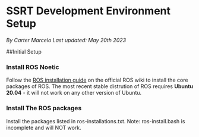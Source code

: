 # SSRT Development Environment Setup
<i>By Carter Marcelo</i>
<i>Last updated: May 20th 2023</i>

##Initial Setup
### Install ROS Noetic
Follow the [ROS installation guide](http://wiki.ros.org/noetic/Installation/Ubuntu) on the official ROS wiki to install the core packages of ROS. The most recent stable distrution of ROS requires <b>Ubuntu 20.04</b> - it will not work on any other version of Ubuntu. 

### Install The ROS packages
Install the packages listed in ros-installations.txt. Note: ros-install.bash is incomplete and will NOT work. 
